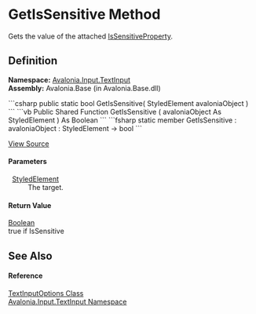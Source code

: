 # GetIsSensitive Method


Gets the value of the attached <a href="F_Avalonia_Input_TextInput_TextInputOptions_IsSensitiveProperty">IsSensitiveProperty</a>.



## Definition
**Namespace:** <a href="N_Avalonia_Input_TextInput">Avalonia.Input.TextInput</a>  
**Assembly:** Avalonia.Base (in Avalonia.Base.dll)

<Tabs groupId="api-code-preview">
<TabItem value="csharp" label="C#">
```csharp
public static bool GetIsSensitive(
	StyledElement avaloniaObject
)
```
</TabItem>
<TabItem value="vb" label="VB">
```vb
Public Shared Function GetIsSensitive ( 
	avaloniaObject As StyledElement
) As Boolean
```
</TabItem>
<TabItem value="fsharp" label="F#">
```fsharp
static member GetIsSensitive : 
        avaloniaObject : StyledElement -> bool 
```
</TabItem>
</Tabs>



<a href="https://github.com/AvaloniaUI/Avalonia/tree/master/src/Avalonia.Base/Input/TextInput/TextInputOptions.cs#L249" title="View the source code">View Source</a>



#### Parameters
<dl><dt>  <a href="T_Avalonia_StyledElement">StyledElement</a></dt><dd>The target.</dd></dl>

#### Return Value
<a href="https://learn.microsoft.com/dotnet/api/system.boolean" target="_blank" rel="noopener noreferrer">Boolean</a>  
true if IsSensitive

## See Also


#### Reference
<a href="T_Avalonia_Input_TextInput_TextInputOptions">TextInputOptions Class</a>  
<a href="N_Avalonia_Input_TextInput">Avalonia.Input.TextInput Namespace</a>  

